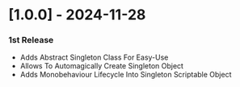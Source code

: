 # [1.0.0] - 2024-11-28
### 1st Release
- Adds Abstract Singleton Class For Easy-Use
- Allows To Automagically Create Singleton Object
- Adds Monobehaviour Lifecycle Into Singleton Scriptable Object  